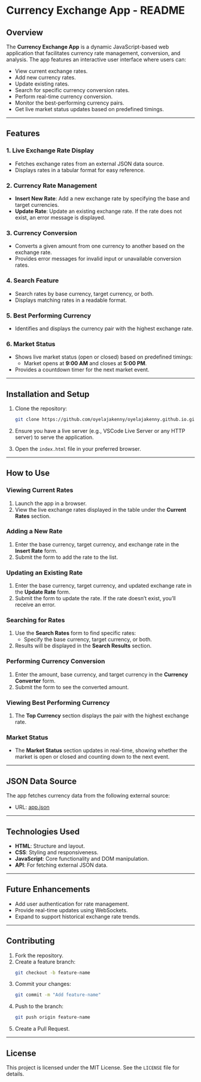 # Currency Exchange App - README

## Overview
The **Currency Exchange App** is a dynamic JavaScript-based web application that facilitates currency rate management, conversion, and analysis. The app features an interactive user interface where users can:

- View current exchange rates.
- Add new currency rates.
- Update existing rates.
- Search for specific currency conversion rates.
- Perform real-time currency conversion.
- Monitor the best-performing currency pairs.
- Get live market status updates based on predefined timings.

---

## Features

### 1. **Live Exchange Rate Display**
- Fetches exchange rates from an external JSON data source.
- Displays rates in a tabular format for easy reference.

### 2. **Currency Rate Management**
- **Insert New Rate**: Add a new exchange rate by specifying the base and target currencies.
- **Update Rate**: Update an existing exchange rate. If the rate does not exist, an error message is displayed.

### 3. **Currency Conversion**
- Converts a given amount from one currency to another based on the exchange rate.
- Provides error messages for invalid input or unavailable conversion rates.

### 4. **Search Feature**
- Search rates by base currency, target currency, or both.
- Displays matching rates in a readable format.

### 5. **Best Performing Currency**
- Identifies and displays the currency pair with the highest exchange rate.

### 6. **Market Status**
- Shows live market status (open or closed) based on predefined timings:
  - Market opens at **9:00 AM** and closes at **5:00 PM**.
- Provides a countdown timer for the next market event.

---

## Installation and Setup

1. Clone the repository:
   ```bash
   git clone https://github.com/oyelajakenny/oyelajakenny.github.io.git
   ```
2. Ensure you have a live server (e.g., VSCode Live Server or any HTTP server) to serve the application.

3. Open the `index.html` file in your preferred browser.

---

## How to Use

### Viewing Current Rates
1. Launch the app in a browser.
2. View the live exchange rates displayed in the table under the **Current Rates** section.

### Adding a New Rate
1. Enter the base currency, target currency, and exchange rate in the **Insert Rate** form.
2. Submit the form to add the rate to the list.

### Updating an Existing Rate
1. Enter the base currency, target currency, and updated exchange rate in the **Update Rate** form.
2. Submit the form to update the rate. If the rate doesn’t exist, you’ll receive an error.

### Searching for Rates
1. Use the **Search Rates** form to find specific rates:
   - Specify the base currency, target currency, or both.
2. Results will be displayed in the **Search Results** section.

### Performing Currency Conversion
1. Enter the amount, base currency, and target currency in the **Currency Converter** form.
2. Submit the form to see the converted amount.

### Viewing Best Performing Currency
1. The **Top Currency** section displays the pair with the highest exchange rate.

### Market Status
- The **Market Status** section updates in real-time, showing whether the market is open or closed and counting down to the next event.

---

## JSON Data Source
The app fetches currency data from the following external source:
- URL: [app.json](https://raw.githubusercontent.com/oyelajakenny/oyelajakenny.github.io/main/app.json)

---

## Technologies Used
- **HTML**: Structure and layout.
- **CSS**: Styling and responsiveness.
- **JavaScript**: Core functionality and DOM manipulation.
- **API**: For fetching external JSON data.


---

## Future Enhancements
- Add user authentication for rate management.
- Provide real-time updates using WebSockets.
- Expand to support historical exchange rate trends.

---

## Contributing
1. Fork the repository.
2. Create a feature branch:
   ```bash
   git checkout -b feature-name
   ```
3. Commit your changes:
   ```bash
   git commit -m "Add feature-name"
   ```
4. Push to the branch:
   ```bash
   git push origin feature-name
   ```
5. Create a Pull Request.

---

## License
This project is licensed under the MIT License. See the `LICENSE` file for details.
